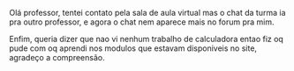 Olá professor, tentei contato pela sala de aula virtual mas o chat da turma ia pra outro professor, e agora o chat nem aparece mais no forum pra mim.

Enfim, queria dizer que nao vi nenhum trabalho de calculadora entao fiz oq pude com oq aprendi nos modulos que estavam disponiveis no site, agradeço a compreensão.
